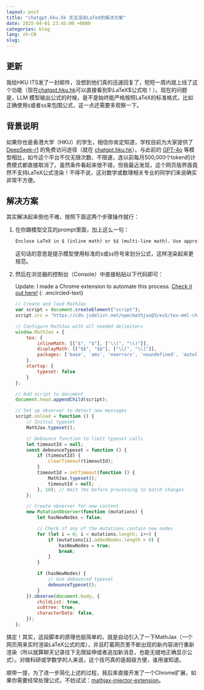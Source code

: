 ```yaml
---
layout: post
title: "chatgpt.hku.hk 无法渲染LaTeX的解决方案"
date: 2025-04-01 23:45:00 +0800
categories: blog
lang: zh-CN
slug:  
---
```


## 更新

我给HKU ITS发了一封邮件，没想到他们真的迅速回复了，短短一周内就上线了这个功能（现在[chatgpt.hku.hk](https://chatgpt.hku.hk)可以直接看到$\LaTeX$公式啦！）。现在的问题是，LLM 模型输出公式的时候，是不是始终能严格按照LaTeX的标准格式，比如正确使用`$`或者`$$`来包围公式，这一点还需要多观察一下。

## 背景说明

如果你也是香港大学（HKU）的学生，相信你肯定知道，学校目前为大家提供了[DeepSeek-r1](https://deepseek.com/) 的免费访问途径（就在 [chatgpt.hku.hk](https://chatgpt.hku.hk)）。与此前的 [GPT-4o](https://openai.com/index/gpt-4o-system-card/) 等模型相比，如今这个平台不仅无限次数、不限速，连以前每月500,000个token的计费模式都直接取消了。虽然条件看起来很不错，但我最近发现，这个网页版界面竟然不支持LaTeX公式渲染！不得不说，这对数学或数理相关专业的同学们来说确实非常不方便。

## 解决方案

其实解决起来倒也不难，按照下面这两个步骤操作就行：

1. 在你跟模型交互的prompt里面，加上这么一句：

    ```txt
    Enclose LaTeX in $ (inline math) or $$ (multi-line math). Use appropriate delimiters for your equations.
    ```

    这句话的意思是提示模型使用标准的`$`或`$$`符号来划分公式，这样渲染起来更规范。

2. 然后在浏览器的控制台（Console）中直接粘贴以下代码即可：

    Update: I made a Chrome extension to automate this process. [Check it out here!](https://github.com/eric15342335/mathjax-injector-extension)
    {: .encircled-text}

    ```javascript
    // Create and load MathJax
    var script = document.createElement("script");
    script.src = "https://cdn.jsdelivr.net/npm/mathjax@3/es5/tex-mml-chtml.js";

    // Configure MathJax with all needed delimiters
    window.MathJax = {
        tex: {
            inlineMath: [["$", "$"], ["\\(", "\\)"]],
            displayMath: [["$$", "$$"], ["\\[", "\\]"]],
            packages: ['base', 'ams', 'noerrors', 'noundefined', 'autoload', 'require']
        },
        startup: {
            typeset: false
        }
    };

    // Add script to document
    document.head.appendChild(script);

    // Set up observer to detect new messages
    script.onload = function () {
        // Initial typeset
        MathJax.typeset();

        // Debounce function to limit typeset calls
        let timeoutId = null;
        const debounceTypeset = function () {
            if (timeoutId) {
                clearTimeout(timeoutId);
            }
            timeoutId = setTimeout(function () {
                MathJax.typeset();
                timeoutId = null;
            }, 10); // Wait ?ms before processing to batch changes
        };

        // Create observer for new content
        new MutationObserver(function (mutations) {
            let hasNewNodes = false;

            // Check if any of the mutations contain new nodes
            for (let i = 0; i < mutations.length; i++) {
                if (mutations[i].addedNodes.length > 0) {
                    hasNewNodes = true;
                    break;
                }
            }

            if (hasNewNodes) {
                // Use debounced typeset
                debounceTypeset();
            }
        }).observe(document.body, {
            childList: true,
            subtree: true,
            characterData: false,
        });
    };
    ```

搞定！其实，这段脚本的原理也挺简单的，就是自动引入了一下MathJax（一个网页用来实时渲染LaTeX公式的库），并且盯着网页里不断出现的新内容进行重新渲染（所以就算聊天记录往下无限延伸或者追加新消息，也能无缝地正确显示公式）。对做科研或学数学的人来说，这个技巧真的是超级方便，谁用谁知道。

顺带一提，为了进一步简化上述的过程，我后来直接开发了一个Chrome扩展，如果你需要经常处理公式，不妨试试：[mathjax-injector-extension](https://github.com/eric15342335/mathjax-injector-extension)。
